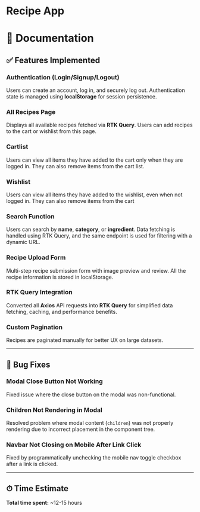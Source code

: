 # Recipe App

# 📄 Documentation

## ✅ Features Implemented

### Authentication (Login/Signup/Logout)
Users can create an account, log in, and securely log out. Authentication state is managed using **localStorage** for session persistence.

### All Recipes Page
Displays all available recipes fetched via **RTK Query**. Users can add recipes to the cart or wishlist from this page.

### Cartlist 
Users can view all items they have added to the cart only when they are logged in. They can also remove items from the cart list.

### Wishlist
Users can view all items they have added to the wishlist, even when not logged in. They can also remove items from the cart

### Search Function
Users can search by **name**, **category**, or **ingredient**. Data fetching is handled using RTK Query, and the same endpoint is used for filtering with a dynamic URL.

### Recipe Upload Form
Multi-step recipe submission form with image preview and review. All the recipe information is stored in localStorage.

### RTK Query Integration
Converted all **Axios** API requests into **RTK Query** for simplified data fetching, caching, and performance benefits.

### Custom Pagination
Recipes are paginated manually for better UX on large datasets.

---

## 🐛 Bug Fixes

### Modal Close Button Not Working
Fixed issue where the close button on the modal was non-functional.

### Children Not Rendering in Modal
Resolved problem where modal content (`children`) was not properly rendering due to incorrect placement in the component tree.

### Navbar Not Closing on Mobile After Link Click
Fixed by programmatically unchecking the mobile nav toggle checkbox after a link is clicked.

---

## ⏱ Time Estimate

**Total time spent:** ~12-15 hours




